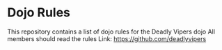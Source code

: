 Dojo Rules
==========
This repository contains a list of dojo rules for the Deadly Vipers dojo
All members should read the rules
Link: https://github.com/deadlyvipers
